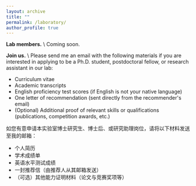 ```yaml
---
layout: archive
title: ""
permalink: /laboratory/
author_profile: true
---
```


**Lab members.** \\
Coming soon.

**Join us.** \\
Please send me an email with the following materials if you are interested in applying to be a Ph.D. student, postdoctoral fellow, or research assistant in our lab:
* Curriculum vitae
* Academic transcripts
* English proficiency test scores (if English is not your native language)
* One letter of recommendation (sent directly from the recommender's email)
* (Optional) Additional proof of relevant skills or qualifications (publications, competition awards, etc.)

如您有意申请本实验室博士研究生、博士后、或研究助理岗位，请将以下材料发送至我的邮箱：
* 个人简历
* 学术成绩单
* 英语水平测试成绩
* 一封推荐信（由推荐人从其邮箱发送）
* （可选）其他能力证明材料（论文与竞赛奖项等）
